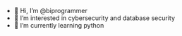 - 👋 Hi, I’m @biprogrammer
- 👀 I’m interested in cybersecurity and database security
- 🌱 I’m currently learning python

<!---
biprogrammer/biprogrammer is a ✨ special ✨ repository because its `README.md` (this file) appears on your GitHub profile.
You can click the Preview link to take a look at your changes.
--->
